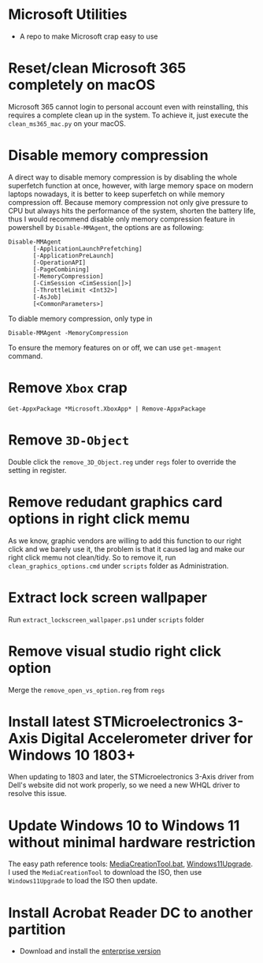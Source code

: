 # Microsoft Utilities
- A repo to make Microsoft crap easy to use

# Reset/clean Microsoft 365 completely on macOS

Microsoft 365 cannot login to personal account even with reinstalling, this requires a complete clean up in the system. To achieve it, just execute the `clean_ms365_mac.py` on your macOS.

# Disable memory compression 
A direct way to disable memory compression is by disabling the whole superfetch function at once, however, with large memory space on modern laptops nowadays, it is better to keep superfetch on while memory compression off. Because memory compression not only give pressure to CPU but always hits the performance of the system, shorten the battery life, thus I would recommend disable only memory compression feature in powershell by ```Disable-MMAgent```, the options are as following:
```
Disable-MMAgent
       [-ApplicationLaunchPrefetching]
       [-ApplicationPreLaunch]
       [-OperationAPI]
       [-PageCombining]
       [-MemoryCompression]
       [-CimSession <CimSession[]>]
       [-ThrottleLimit <Int32>]
       [-AsJob]
       [<CommonParameters>]
```
To diable memory compression, only type in 
```
Disable-MMAgent -MemoryCompression
```

To ensure the memory features on or off, we can use ```get-mmagent``` command.

# Remove ```Xbox``` crap
```
Get-AppxPackage *Microsoft.XboxApp* | Remove-AppxPackage
```

# Remove ```3D-Object```
Double click the ```remove_3D_Object.reg``` under ```regs``` foler to override the setting in register.

# Remove redudant graphics card options in right click memu
As we know, graphic vendors are willing to add this function to our right click and we barely use it, the problem is that it caused lag and make our right click memu not clean/tidy. So to remove it, run ```clean_graphics_options.cmd``` under ```scripts``` folder as Administration.

# Extract lock screen wallpaper
Run ```extract_lockscreen_wallpaper.ps1``` under ```scripts``` folder

# Remove visual studio right click option
Merge the ```remove_open_vs_option.reg``` from ```regs```

# Install latest STMicroelectronics 3-Axis Digital Accelerometer driver for Windows 10 1803+
When updating to 1803 and later, the STMicroelectronics 3-Axis driver from Dell's website did not work properly, so we need a new WHQL driver to resolve this issue.

# Update Windows 10 to Windows 11 without minimal hardware restriction
The easy path reference tools: [MediaCreationTool.bat](https://github.com/AveYo/MediaCreationTool.bat), [Windows11Upgrade](https://github.com/coofcookie/Windows11Upgrade). I used the `MediaCreationTool` to download the ISO, then use `Windows11Upgrade` to load the ISO then update.

# Install Acrobat Reader DC to another partition
- Download and install the [enterprise version](http://get.adobe.com/reader/enterprise/)